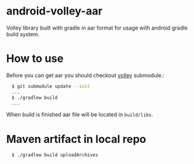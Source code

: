 android-volley-aar
========================

Volley library built with gradle in aar format for usage with android gradle build system. 

How to use
=======================
Before you can get aar you should checkout [volley](https://android.googlesource.com/platform/frameworks/volley) submodule.:
```bash
  $ git submodule update --init
  ...
  $ ./gradlew build
  ...
```

When build is finished aar file will be located in `build/libs`.

Maven artifact in local repo
======================

```bash
  $ ./gradlew build uploadArchives
```
